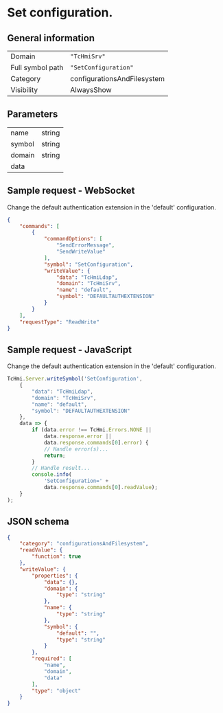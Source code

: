 # Set configuration.

## General information

|  |  |
| - | - |
| Domain | `"TcHmiSrv"` |
| Full symbol path | `"SetConfiguration"` |
| Category | configurationsAndFilesystem |
| Visibility | AlwaysShow |

## Parameters

|  |  |
| - | - |
| name | string |
| symbol | string |
| domain | string |
| data |  |

## Sample request - WebSocket

Change the default authentication extension in the 'default' configuration.
```json
{
    "commands": [
        {
            "commandOptions": [
                "SendErrorMessage",
                "SendWriteValue"
            ],
            "symbol": "SetConfiguration",
            "writeValue": {
                "data": "TcHmiLdap",
                "domain": "TcHmiSrv",
                "name": "default",
                "symbol": "DEFAULTAUTHEXTENSION"
            }
        }
    ],
    "requestType": "ReadWrite"
}
```

## Sample request - JavaScript

Change the default authentication extension in the 'default' configuration.
```javascript
TcHmi.Server.writeSymbol('SetConfiguration',
    {
        "data": "TcHmiLdap",
        "domain": "TcHmiSrv",
        "name": "default",
        "symbol": "DEFAULTAUTHEXTENSION"
    },
    data => {
        if (data.error !== TcHmi.Errors.NONE ||
            data.response.error ||
            data.response.commands[0].error) {
            // Handle error(s)...
            return;
        }
        // Handle result...
        console.info(
            'SetConfiguration=' +
            data.response.commands[0].readValue);
    }
);
```

## JSON schema

```json
{
    "category": "configurationsAndFilesystem",
    "readValue": {
        "function": true
    },
    "writeValue": {
        "properties": {
            "data": {},
            "domain": {
                "type": "string"
            },
            "name": {
                "type": "string"
            },
            "symbol": {
                "default": "",
                "type": "string"
            }
        },
        "required": [
            "name",
            "domain",
            "data"
        ],
        "type": "object"
    }
}
```
